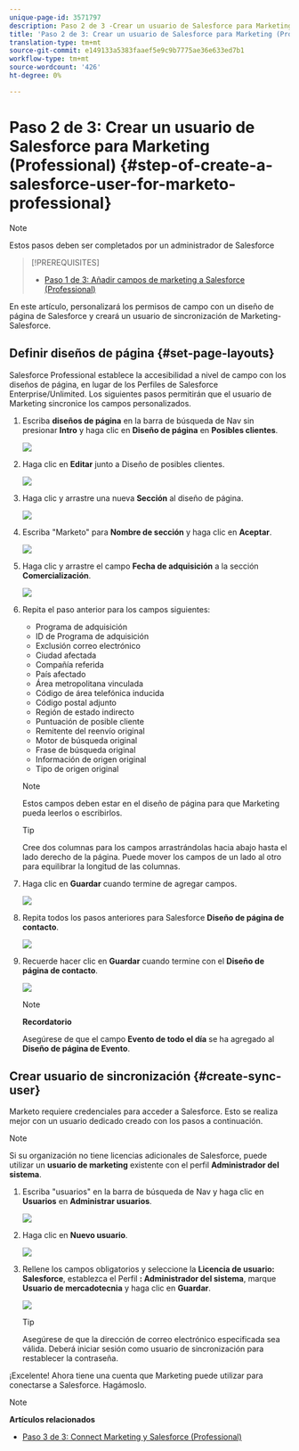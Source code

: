 ```yaml
---
unique-page-id: 3571797
description: Paso 2 de 3 -Crear un usuario de Salesforce para Marketing (Professional) - Documentos de marketing - Documentación del producto
title: 'Paso 2 de 3: Crear un usuario de Salesforce para Marketing (Professional)'
translation-type: tm+mt
source-git-commit: e149133a5383faaef5e9c9b7775ae36e633ed7b1
workflow-type: tm+mt
source-wordcount: '426'
ht-degree: 0%

---
```



# Paso 2 de 3: Crear un usuario de Salesforce para Marketing (Professional) {#step-of-create-a-salesforce-user-for-marketo-professional}

>[!NOTE]
>
>Estos pasos deben ser completados por un administrador de Salesforce

>[!PREREQUISITES]
>
>* [Paso 1 de 3: Añadir campos de marketing a Salesforce (Professional)](step-1-of-3-add-marketo-fields-to-salesforce-professional.md)

>



En este artículo, personalizará los permisos de campo con un diseño de página de Salesforce y creará un usuario de sincronización de Marketing-Salesforce.

## Definir diseños de página {#set-page-layouts}

Salesforce Professional establece la accesibilidad a nivel de campo con los diseños de página, en lugar de los Perfiles de Salesforce Enterprise/Unlimited. Los siguientes pasos permitirán que el usuario de Marketing sincronice los campos personalizados.

1. Escriba **diseños de página** en la barra de búsqueda de Nav sin presionar **Intro** y haga clic en **Diseño de página** en **Posibles clientes**.

   ![](assets/image2016-2-26-12-3a58-3a32.png)

1. Haga clic en **Editar** junto a Diseño de posibles clientes.

   ![](assets/image2016-2-26-13-3a2-3a46.png)

1. Haga clic y arrastre una nueva **Sección** al diseño de página.

   ![](assets/image2014-12-9-12-3a56-3a40.png)

1. Escriba &quot;Marketo&quot; para **Nombre de sección** y haga clic en **Aceptar**.

   ![](assets/image2014-12-9-12-3a56-3a52.png)

1. Haga clic y arrastre el campo **Fecha de adquisición** a la sección **Comercialización**.

   ![](assets/image2014-12-9-12-3a57-3a0.png)

1. Repita el paso anterior para los campos siguientes:

   * Programa de adquisición
   * ID de Programa de adquisición
   * Exclusión correo electrónico
   * Ciudad afectada
   * Compañía referida
   * País afectado
   * Área metropolitana vinculada
   * Código de área telefónica inducida
   * Código postal adjunto
   * Región de estado indirecto
   * Puntuación de posible cliente
   * Remitente del reenvío original
   * Motor de búsqueda original
   * Frase de búsqueda original
   * Información de origen original
   * Tipo de origen original

   >[!NOTE]
   >
   >Estos campos deben estar en el diseño de página para que Marketing pueda leerlos o escribirlos.

   >[!TIP]
   >
   >Cree dos columnas para los campos arrastrándolas hacia abajo hasta el lado derecho de la página. Puede mover los campos de un lado al otro para equilibrar la longitud de las columnas.

1. Haga clic en **Guardar** cuando termine de agregar campos.

   ![](assets/image2014-12-9-12-3a57-3a10.png)

1. Repita todos los pasos anteriores para Salesforce **Diseño de página de contacto**.

   ![](assets/image2016-2-26-13-3a10-3a1.png)

1. Recuerde hacer clic en **Guardar** cuando termine con el **Diseño de página de contacto**.

   ![](assets/image2014-12-9-12-3a57-3a30.png)

   >[!NOTE]
   >
   >**Recordatorio**
   >
   >
   >Asegúrese de que el campo **Evento de todo el día** se ha agregado al **Diseño de página de Evento**.

## Crear usuario de sincronización {#create-sync-user}

Marketo requiere credenciales para acceder a Salesforce. Esto se realiza mejor con un usuario dedicado creado con los pasos a continuación.

>[!NOTE]
>
>Si su organización no tiene licencias adicionales de Salesforce, puede utilizar un **usuario de marketing** existente con el perfil **Administrador del sistema**.

1. Escriba &quot;usuarios&quot; en la barra de búsqueda de Nav y haga clic en **Usuarios** en **Administrar usuarios**.

   ![](assets/image2014-12-9-12-3a57-3a42.png)

1. Haga clic en **Nuevo usuario**.

   ![](assets/image2014-12-9-12-3a58-3a1.png)

1. Rellene los campos obligatorios y seleccione la **Licencia de usuario: Salesforce**, establezca el Perfil **: Administrador del sistema**, marque **Usuario de mercadotecnia** y haga clic en **Guardar**.

   ![](assets/image2014-12-9-12-3a58-3a11.png)

   >[!TIP]
   >
   >Asegúrese de que la dirección de correo electrónico especificada sea válida. Deberá iniciar sesión como usuario de sincronización para restablecer la contraseña.

¡Excelente! Ahora tiene una cuenta que Marketing puede utilizar para conectarse a Salesforce. Hagámoslo.

>[!NOTE]
>
>**Artículos relacionados**
>
>* [Paso 3 de 3: Connect Marketing y Salesforce (Professional)](step-3-of-3-connect-marketo-and-salesforce-professional.md)

>



